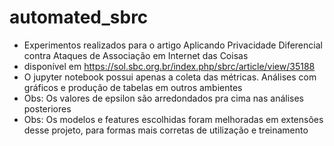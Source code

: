 # automated_sbrc

- Experimentos realizados para o artigo Aplicando Privacidade Diferencial contra Ataques de Associação em Internet das Coisas
- disponível em https://sol.sbc.org.br/index.php/sbrc/article/view/35188  
- O jupyter notebook possui apenas a coleta das métricas. Análises com gráficos e produção de tabelas em outros ambientes  
- Obs: Os valores de epsilon são arredondados pra cima nas análises posteriores
- Obs: Os modelos e features escolhidas foram melhoradas em extensões desse projeto, para formas mais corretas de utilização e treinamento
